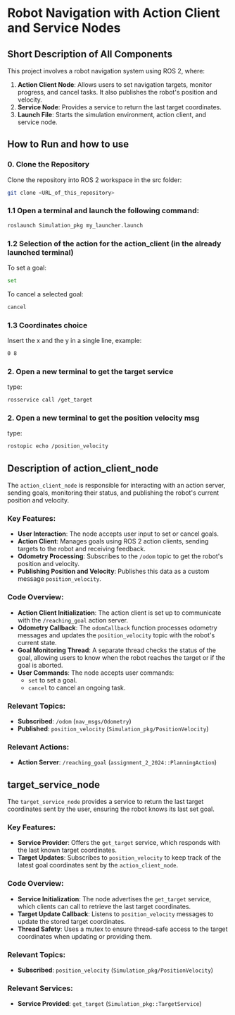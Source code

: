 # Robot Navigation with Action Client and Service Nodes

## Short Description of All Components

This project involves a robot navigation system using ROS 2, where:
1. **Action Client Node**: Allows users to set navigation targets, monitor progress, and cancel tasks. It also publishes the robot's position and velocity.
2. **Service Node**: Provides a service to return the last target coordinates.
3. **Launch File**: Starts the simulation environment, action client, and service node.

## How to Run and how to use

### 0. Clone the Repository
Clone the repository into  ROS 2 workspace in the src folder:
```bash
git clone <URL_of_this_repository>
```

### 1.1 Open a terminal and launch the following command:
```bash
roslaunch Simulation_pkg my_launcher.launch
```
### 1.2 Selection of the action for the action_client (in the already launched terminal)
To set a goal:
```bash
set
```
To cancel a selected goal:
```bash
cancel
```

### 1.3 Coordinates choice
Insert the x and the y in a single line, example:
```bash
0 8
```

### 2. Open a new terminal to get the target service

type: 
```bash
rosservice call /get_target
```

### 2. Open a new terminal to get the position velocity msg

type: 
```bash
rostopic echo /position_velocity
```

## Description of action_client_node

The `action_client_node` is responsible for interacting with an action server, sending goals, monitoring their status, and publishing the robot's current position and velocity.

### Key Features:
- **User Interaction**: The node accepts user input to set or cancel goals.
- **Action Client**: Manages goals using ROS 2 action clients, sending targets to the robot and receiving feedback.
- **Odometry Processing**: Subscribes to the `/odom` topic to get the robot's position and velocity.
- **Publishing Position and Velocity**: Publishes this data as a custom message `position_velocity`.

### Code Overview:
- **Action Client Initialization**: The action client is set up to communicate with the `/reaching_goal` action server.
- **Odometry Callback**: The `odomCallback` function processes odometry messages and updates the `position_velocity` topic with the robot's current state.
- **Goal Monitoring Thread**: A separate thread checks the status of the goal, allowing users to know when the robot reaches the target or if the goal is aborted.
- **User Commands**: The node accepts user commands:
  - `set` to set a goal.
  - `cancel` to cancel an ongoing task.

### Relevant Topics:
- **Subscribed**: `/odom` (`nav_msgs/Odometry`)
- **Published**: `position_velocity` (`Simulation_pkg/PositionVelocity`)

### Relevant Actions:
- **Action Server**: `/reaching_goal` (`assignment_2_2024::PlanningAction`)



## target_service_node

The `target_service_node` provides a service to return the last target coordinates sent by the user, ensuring the robot knows its last set goal.

### Key Features:
- **Service Provider**: Offers the `get_target` service, which responds with the last known target coordinates.
- **Target Updates**: Subscribes to `position_velocity` to keep track of the latest goal coordinates sent by the `action_client_node`.

### Code Overview:
- **Service Initialization**: The node advertises the `get_target` service, which clients can call to retrieve the last target coordinates.
- **Target Update Callback**: Listens to `position_velocity` messages to update the stored target coordinates.
- **Thread Safety**: Uses a mutex to ensure thread-safe access to the target coordinates when updating or providing them.

### Relevant Topics:
- **Subscribed**: `position_velocity` (`Simulation_pkg/PositionVelocity`)

### Relevant Services:
- **Service Provided**: `get_target` (`Simulation_pkg::TargetService`)



